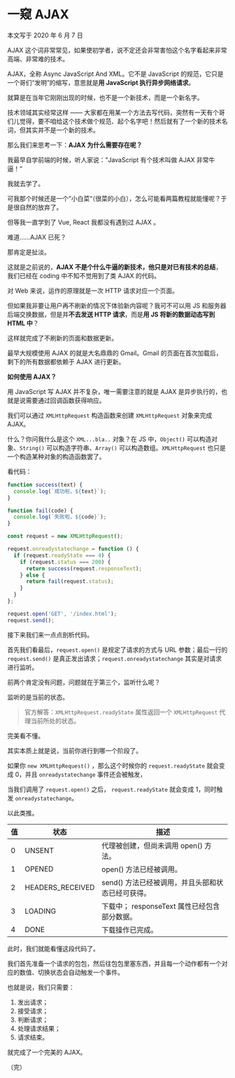 # 一窥 AJAX

本文写于 2020 年 6 月 7 日

AJAX 这个词非常常见，如果使初学者，说不定还会非常害怕这个名字看起来非常高端、非常难的技术。

AJAX，全称 Async JavaScript And XML。它不是 JavaScript 的规范，它只是一个哥们“发明”的缩写，意思就是**用 JavaScript 执行异步网络请求**。

就算是在当年它刚刚出现的时候，也不是一个新技术，而是一个新名字。

技术领域其实经常这样 —— 大家都在用某一个方法去写代码，突然有一天有个哥们儿觉得，要不咱给这个技术做个规范、起个名字吧！然后就有了一个新的技术名词，但其实并不是一个新的技术。

那么我们来思考一下：**AJAX 为什么需要存在呢？**

我最早自学前端的时候，听人家说：”JavaScript 有个技术叫做 AJAX 非常牛逼！“

我就去学了。

可我那个时候还是一个”小白菜“（很菜的小白），怎么可能看两篇教程就能懂呢？于是很自然的放弃了。

但等我一直学到了 Vue, React 我都没有遇到过 AJAX 。

难道……AJAX 已死？

那肯定是扯淡。

这就是之前说的，**AJAX 不是个什么牛逼的新技术，他只是对已有技术的总结**，我们已经在 coding 中不知不觉用到了类 AJAX 的代码。

对 Web 来说，运作的原理就是一次 HTTP 请求对应一个页面。

但如果我非要让用户再不刷新的情况下体验新内容呢？我可不可以用 JS 和服务器后端交换数据，但是并**不去发送 HTTP 请求**，而是**用 JS 将新的数据动态写到 HTML 中**？

这样就完成了不刷新的页面和数据更新。

最早大规模使用 AJAX 的就是大名鼎鼎的 Gmail。Gmail 的页面在首次加载后，剩下的所有数据都依赖于 AJAX 进行更新。

**如何使用 AJAX？**

用 JavaScript 写 AJAX 并不复杂，唯一需要注意的就是 AJAX 是异步执行的，也就是说需要通过回调函数获得响应。

我们可以通过 `XMLHttpRequest` 构造函数来创建 `XMLHttpRequest` 对象来完成 AJAX。

什么？你问我什么是这个 `XML...bla..` 对象？在 JS 中，`Object()` 可以构造对象、`String()` 可以构造字符串、`Array()` 可以构造数组。`XMLHttpRequest` 也只是一个构造某种对象的构造函数罢了。

看代码：

```javascript
function success(text) {
  console.log(`成功啦，${text}`);
}

function fail(code) {
  console.log(`失败啦，${code}`);
}

const request = new XMLHttpRequest();

request.onreadystatechange = function () {
  if (request.readyState === 4) {
    if (request.status === 200) {
      return success(request.responseText);
    } else {
      return fail(request.status);
    }
  }
};

request.open('GET', '/index.html');
request.send();
```

接下来我们来一点点剖析代码。

首先我们看最后，`request.open()` 是规定了请求的方式与 URL 参数；最后一行的 `request.send()` 是真正发出请求；`request.onreadystatechange` 其实是对请求进行监听。

前两个肯定没有问题，问题就在于第三个，监听什么呢？

监听的是当前的状态。

> 官方解答：`XMLHttpRequest.readyState` 属性返回一个 `XMLHttpRequest` 代理当前所处的状态。

完美看不懂。

其实本质上就是说，当前你进行到哪一个阶段了。

如果你 `new XMLHttpRequest()` ，那么这个时候你的 `request.readyState` 就会变成 0，并且 `onreadystatechange` 事件还会被触发，

当我们调用了 `request.open()` 之后， `request.readyState` 就会变成 1，同时触发 `onreadystatechange`。

以此类推。

| 值  | 状态             | 描述                                              |
| --- | ---------------- | ------------------------------------------------- |
| 0   | UNSENT           | 代理被创建，但尚未调用 open() 方法。              |
| 1   | OPENED           | open() 方法已经被调用。                           |
| 2   | HEADERS_RECEIVED | send() 方法已经被调用，并且头部和状态已经可获得。 |
| 3   | LOADING          | 下载中； responseText 属性已经包含部分数据。      |
| 4   | DONE             | 下载操作已完成。                                  |

此时，我们就能看懂这段代码了。

我们首先准备一个请求的包包，然后往包包里塞东西，并且每一个动作都有一个对应的数值、切换状态会自动触发一个事件。

也就是说，我们只需要：

1. 发出请求；
2. 接受请求；
3. 判断请求；
4. 处理请求结果；
5. 请求结束。

就完成了一个完美的 AJAX。

（完）
